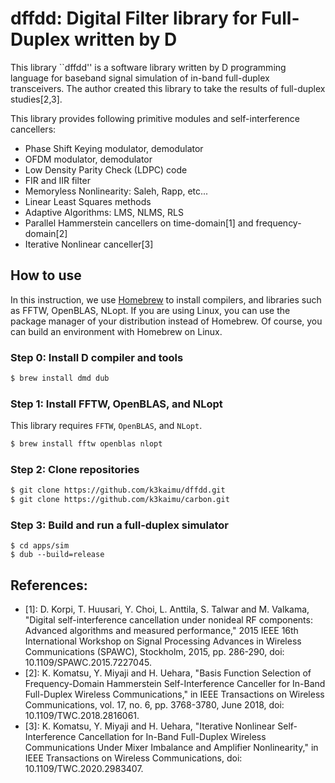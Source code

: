# dffdd: Digital Filter library for Full-Duplex written by D

This library ``dffdd'' is a software library written by D programming language for baseband signal simulation of in-band full-duplex transceivers.
The author created this library to take the results of full-duplex studies[2,3].

This library provides following primitive modules and self-interference cancellers:

+ Phase Shift Keying modulator, demodulator
+ OFDM modulator, demodulator
+ Low Density Parity Check (LDPC) code
+ FIR and IIR filter
+ Memoryless Nonlinearity: Saleh, Rapp, etc...
+ Linear Least Squares methods
+ Adaptive Algorithms: LMS, NLMS, RLS
+ Parallel Hammerstein cancellers on time-domain[1] and frequency-domain[2]
+ Iterative Nonlinear canceller[3]

## How to use

In this instruction, we use [Homebrew](https://brew.sh/) to install compilers, and libraries such as FFTW, OpenBLAS, NLopt.
If you are using Linux, you can use the package manager of your distribution instead of Homebrew.
Of course, you can build an environment with Homebrew on Linux.

### Step 0: Install D compiler and tools

```sh
$ brew install dmd dub
```

### Step 1: Install FFTW, OpenBLAS, and NLopt
This library requires `FFTW`, `OpenBLAS`, and `NLopt`.

```sh
$ brew install fftw openblas nlopt
```

### Step 2: Clone repositories

```sh
$ git clone https://github.com/k3kaimu/dffdd.git
$ git clone https://github.com/k3kaimu/carbon.git
```


### Step 3: Build and run a full-duplex simulator

~~~~
$ cd apps/sim
$ dub --build=release
~~~~



## References:

+ [1]: D. Korpi, T. Huusari, Y. Choi, L. Anttila, S. Talwar and M. Valkama, "Digital self-interference cancellation under nonideal RF components: Advanced algorithms and measured performance," 2015 IEEE 16th International Workshop on Signal Processing Advances in Wireless Communications (SPAWC), Stockholm, 2015, pp. 286-290, doi: 10.1109/SPAWC.2015.7227045. 
+ [2]: K. Komatsu, Y. Miyaji and H. Uehara, "Basis Function Selection of Frequency-Domain Hammerstein Self-Interference Canceller for In-Band Full-Duplex Wireless Communications," in IEEE Transactions on Wireless Communications, vol. 17, no. 6, pp. 3768-3780, June 2018, doi: 10.1109/TWC.2018.2816061.
+ [3]: K. Komatsu, Y. Miyaji and H. Uehara, "Iterative Nonlinear Self-Interference Cancellation for In-Band Full-Duplex Wireless Communications Under Mixer Imbalance and Amplifier Nonlinearity," in IEEE Transactions on Wireless Communications, doi: 10.1109/TWC.2020.2983407.
